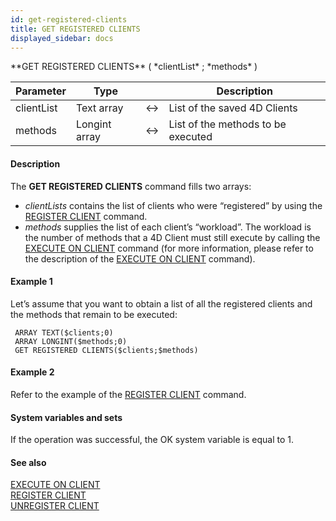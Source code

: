 ```yaml
---
id: get-registered-clients
title: GET REGISTERED CLIENTS
displayed_sidebar: docs
---
```


<!--REF #_command_.GET REGISTERED CLIENTS.Syntax-->**GET REGISTERED CLIENTS** ( *clientList* ; *methods* )<!-- END REF-->
<!--REF #_command_.GET REGISTERED CLIENTS.Params-->
| Parameter | Type |  | Description |
| --- | --- | --- | --- |
| clientList | Text array | <-> | List of the saved 4D Clients |
| methods | Longint array | <-> | List of the methods to be executed |

<!-- END REF-->

#### Description 



The **GET REGISTERED CLIENTS** command fills two arrays:

* *clientLists* contains the list of clients who were “registered” by using the [REGISTER CLIENT](register-client.md) command.
* *methods* supplies the list of each client’s “workload”. The workload is the number of methods that a 4D Client must still execute by calling the [EXECUTE ON CLIENT](execute-on-client.md) command (for more information, please refer to the description of the [EXECUTE ON CLIENT](execute-on-client.md) command).

#### Example 1 

Let’s assume that you want to obtain a list of all the registered clients and the methods that remain to be executed: 

```4d
 ARRAY TEXT($clients;0)
 ARRAY LONGINT($methods;0)
 GET REGISTERED CLIENTS($clients;$methods)
```

#### Example 2 

Refer to the example of the [REGISTER CLIENT](register-client.md) command.

#### System variables and sets 

If the operation was successful, the OK system variable is equal to 1.

#### See also 

[EXECUTE ON CLIENT](execute-on-client.md)  
[REGISTER CLIENT](register-client.md)  
[UNREGISTER CLIENT](unregister-client.md)  